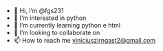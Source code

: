 - 👋 Hi, I’m @fgs231
- 👀 I’m interested in python
- 🌱 I’m currently learning python e html
- 💞️ I’m looking to collaborate on 
- 📫 How to reach me viniciuszirngast2@gmail.com 

<!---
fgs231/fgs231 is a ✨ special ✨ repository because its `README.md` (this file) appears on your GitHub profile.
You can click the Preview link to take a look at your changes.
--->
